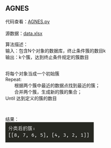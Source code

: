 ## AGNES
 
代码查看：[AGNES.py](AGNES.py) <br>
<br> 
源数据：[data.xlsx](data.xlsx) <br>
 
算法描述：<br> 
输入：包含N个对象的数据库，终止条件簇的数目k <br>
输出：k个簇，达到终止条件规定的簇数目 <br>
<br> 

将每个对象当成一个初始簇 <br>
Repeat: <br>
&emsp;&emsp;根据两个簇中最近的数据点找到最近的簇；<br>
&emsp;&emsp;合并两个簇，生成新的簇的集合；<br>
Until 达到定义的簇的数目 <br>
 
<br> 

结果：<br> 
![result](imgs/result.png)